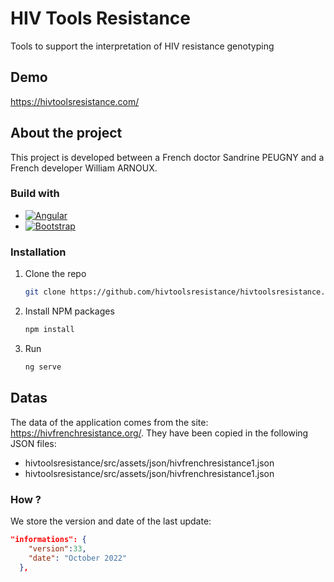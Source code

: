 # HIV Tools Resistance

Tools to support the interpretation of HIV resistance genotyping

## Demo

https://hivtoolsresistance.com/ 

## About the project

This project is developed between a French doctor Sandrine PEUGNY and a French developer William ARNOUX.

### Build with

* [![Angular][Angular.io]][Angular-url]
* [![Bootstrap][Bootstrap.com]][Bootstrap-url]

### Installation

1. Clone the repo
   ```sh
   git clone https://github.com/hivtoolsresistance/hivtoolsresistance.git
   ```
2. Install NPM packages
   ```sh
   npm install
   ```
3. Run
   ```sh
   ng serve
   ```
   
## Datas

The data of the application comes from the site: https://hivfrenchresistance.org/. They have been copied in the following JSON files: 
* hivtoolsresistance/src/assets/json/hivfrenchresistance1.json
* hivtoolsresistance/src/assets/json/hivfrenchresistance1.json

### How ?

We store the version and date of the last update: 
```json
"informations": {
    "version":33,
    "date": "October 2022"
  },
```





<!-- MARKDOWN LINKS & IMAGES -->
<!-- https://www.markdownguide.org/basic-syntax/#reference-style-links -->
[Angular.io]: https://img.shields.io/badge/Angular-DD0031?style=for-the-badge&logo=angular&logoColor=white
[Angular-url]: https://angular.io/
[Bootstrap.com]: https://img.shields.io/badge/Bootstrap-563D7C?style=for-the-badge&logo=bootstrap&logoColor=white
[Bootstrap-url]: https://getbootstrap.com

